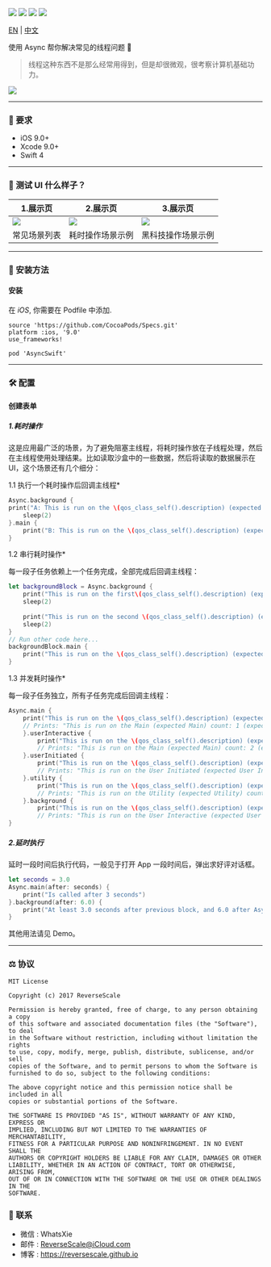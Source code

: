 

![](https://img.shields.io/badge/platform-iOS-red.svg) ![](https://img.shields.io/badge/language-Swift-blue.svg) ![](https://img.shields.io/badge/download-9.9MB-yellow.svg) ![](https://img.shields.io/badge/license-MIT%20License-brightgreen.svg) 

[EN](https://github.com/ReverseScale/ThreadScenarioDemo) | [中文](https://github.com/ReverseScale/ThreadScenarioDemo/blob/master/README_zh.md)


使用 Async 帮你解决常见的线程问题 🤖

> 线程这种东西不是那么经常用得到，但是却很微观，很考察计算机基础功力。

![](https://user-gold-cdn.xitu.io/2018/3/12/1621845a78601b8d?w=637&h=379&f=png&s=267470)

----
### 🤖 要求

* iOS 9.0+
* Xcode 9.0+
* Swift 4

----
### 🎨 测试 UI 什么样子？

|1.展示页 |2.展示页 |3.展示页 |
| ------------- | ------------- | ------------- | 
| ![](https://user-gold-cdn.xitu.io/2018/3/15/16227c294d4ada05?w=358&h=704&f=png&s=60908) | ![](https://user-gold-cdn.xitu.io/2018/3/15/16227c2952da907c?w=358&h=704&f=png&s=45074) | ![](https://user-gold-cdn.xitu.io/2018/3/15/16227c2951fdff08?w=358&h=704&f=png&s=38121) | 
| 常见场景列表 | 耗时操作场景示例 | 黑科技操作场景示例 | 

----
### 🎯 安装方法

#### 安装

在 *iOS*, 你需要在 Podfile 中添加.
```
source 'https://github.com/CocoaPods/Specs.git'
platform :ios, '9.0'
use_frameworks!

pod 'AsyncSwift'
```

----
### 🛠 配置

#### 创建表单

##### 1.耗时操作

这是应用最广泛的场景，为了避免阻塞主线程，将耗时操作放在子线程处理，然后在主线程使用处理结果。比如读取沙盒中的一些数据，然后将读取的数据展示在 UI，这个场景还有几个细分：

1.1 执行一个耗时操作后回调主线程*
```Swift
Async.background {
print("A: This is run on the \(qos_class_self().description) (expected \(QOS_CLASS_BACKGROUND.description))")
    sleep(2)
}.main {
    print("B: This is run on the \(qos_class_self().description) (expected \(qos_class_main().description)), after the previous block")
}
```
1.2 串行耗时操作*

每一段子任务依赖上一个任务完成，全部完成后回调主线程：
```Swift
let backgroundBlock = Async.background {
    print("This is run on the first\(qos_class_self().description) (expected \(QOS_CLASS_BACKGROUND.description))")
    sleep(2)
    
    print("This is run on the second \(qos_class_self().description) (expected \(QOS_CLASS_BACKGROUND.description))")
    sleep(2)
}
// Run other code here...
backgroundBlock.main {
    print("This is run on the \(qos_class_self().description) (expected \(qos_class_main().description)), after the previous block")
}
```

1.3 并发耗时操作*

每一段子任务独立，所有子任务完成后回调主线程：
```Swift
Async.main {
    print("This is run on the \(qos_class_self().description) (expected \(qos_class_main().description))")
    // Prints: "This is run on the Main (expected Main) count: 1 (expected 1)"
    }.userInteractive {
        print("This is run on the \(qos_class_self().description) (expected \(QOS_CLASS_USER_INTERACTIVE.description))")
        // Prints: "This is run on the Main (expected Main) count: 2 (expected 2)"
    }.userInitiated {
        print("This is run on the \(qos_class_self().description) (expected \(QOS_CLASS_USER_INITIATED.description)) ")
        // Prints: "This is run on the User Initiated (expected User Initiated) count: 3 (expected 3)"
    }.utility {
        print("This is run on the \(qos_class_self().description) (expected \(QOS_CLASS_UTILITY.description)) ")
        // Prints: "This is run on the Utility (expected Utility) count: 4 (expected 4)"
    }.background {
        print("This is run on the \(qos_class_self().description) (expected \(QOS_CLASS_BACKGROUND.description)) ")
        // Prints: "This is run on the User Interactive (expected User Interactive) count: 5 (expected 5)"
}
```

##### 2.延时执行

延时一段时间后执行代码，一般见于打开 App 一段时间后，弹出求好评对话框。
```Swift
let seconds = 3.0
Async.main(after: seconds) {
    print("Is called after 3 seconds")
}.background(after: 6.0) {
    print("At least 3.0 seconds after previous block, and 6.0 after Async code is called")
}
```

其他用法请见 Demo。

----
### ⚖ 协议

```
MIT License

Copyright (c) 2017 ReverseScale

Permission is hereby granted, free of charge, to any person obtaining a copy
of this software and associated documentation files (the "Software"), to deal
in the Software without restriction, including without limitation the rights
to use, copy, modify, merge, publish, distribute, sublicense, and/or sell
copies of the Software, and to permit persons to whom the Software is
furnished to do so, subject to the following conditions:

The above copyright notice and this permission notice shall be included in all
copies or substantial portions of the Software.

THE SOFTWARE IS PROVIDED "AS IS", WITHOUT WARRANTY OF ANY KIND, EXPRESS OR
IMPLIED, INCLUDING BUT NOT LIMITED TO THE WARRANTIES OF MERCHANTABILITY,
FITNESS FOR A PARTICULAR PURPOSE AND NONINFRINGEMENT. IN NO EVENT SHALL THE
AUTHORS OR COPYRIGHT HOLDERS BE LIABLE FOR ANY CLAIM, DAMAGES OR OTHER
LIABILITY, WHETHER IN AN ACTION OF CONTRACT, TORT OR OTHERWISE, ARISING FROM,
OUT OF OR IN CONNECTION WITH THE SOFTWARE OR THE USE OR OTHER DEALINGS IN THE
SOFTWARE.
```

### 😬 联系
* 微信 : WhatsXie
* 邮件 : ReverseScale@iCloud.com
* 博客 : https://reversescale.github.io
